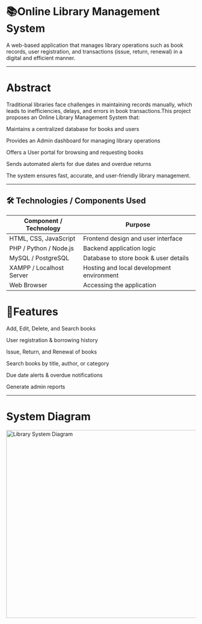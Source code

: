 # 📚Online Library Management System

A web-based application that manages library operations such as book records, user registration, and transactions (issue, return, renewal) in a digital and efficient manner.

---

# Abstract
Traditional libraries face challenges in maintaining records manually, which leads to inefficiencies, delays, and errors in book transactions.This project proposes an Online Library Management System that:

Maintains a centralized database for books and users
     
Provides an Admin dashboard for managing library operations
     
Offers a User portal for browsing and requesting books
     
Sends automated alerts for due dates and overdue returns
     
The system ensures fast, accurate, and user-friendly library management.

---
## 🛠 Technologies / Components Used

| Component / Technology   | Purpose                                         |
|--------------------------|-------------------------------------------------|
| HTML, CSS, JavaScript    | Frontend design and user interface              |
| PHP / Python / Node.js   | Backend application logic                       |
| MySQL / PostgreSQL       | Database to store book & user details           |
| XAMPP / Localhost Server | Hosting and local development environment       |
| Web Browser              | Accessing the application                      |


# 📖Features

  Add, Edit, Delete, and Search books

  User registration & borrowing history

  Issue, Return, and Renewal of books

  Search books by title, author, or category

  Due date alerts & overdue notifications

  Generate admin reports
  
---

# System Diagram
<img width="800" height="500" alt="Library System Diagram" src="https://github.com/user-attachments/assets/YOUR-DIAGRAM-ID-HERE" /> 
